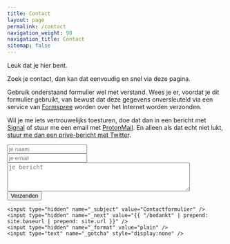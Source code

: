 ```yaml
---
title: Contact
layout: page
permalink: /contact
navigation_weight: 90
navigation_title: Contact
sitemap: false
---
```

Leuk dat je hier bent.

Zoek je contact, dan kan dat eenvoudig en snel via deze pagina.

Gebruik onderstaand formulier wel met verstand. Wees je er, voordat je dit formulier gebruikt, van bewust dat deze gegevens onversleuteld via een service van [Formspree](https://formspree.io) worden over het Internet worden verzonden.

Wil je me iets vertrouwelijks toesturen, doe dat dan in een bericht met [Signal](https://www.signal.org/) of stuur me een email met [ProtonMail](https://www.protonmail.com). En alleen als dat echt niet lukt, [stuur me dan een prive-bericht met Twitter](https://twitter.com/direct_messages/create/metbril).

<form action="https://formspree.io/contact@robertvanbregt.nl"
      method="POST">
    <input type="text" name="name" placeholder="je naam" /><br />
    <input type="email" name="_replyto" placeholder="je email" /><br />
    <textarea name="message" placeholder="je bericht"  rows="4" cols="50"></textarea><br />
    <button type="submit">Verzenden</button>

    <input type="hidden" name="_subject" value="Contactformulier" />
    <input type="hidden" name="_next" value="{{ "/bedankt" | prepend: site.baseurl | prepend: site.url }}" />
    <input type="hidden" name="_format" value="plain" />
    <input type="text" name="_gotcha" style="display:none" />
</form>
